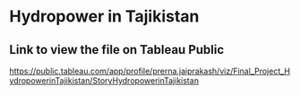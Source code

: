 # Hydropower in Tajikistan

## Link to view the file on Tableau Public

https://public.tableau.com/app/profile/prerna.jaiprakash/viz/Final_Project_HydropowerinTajikistan/StoryHydropowerinTajikistan
